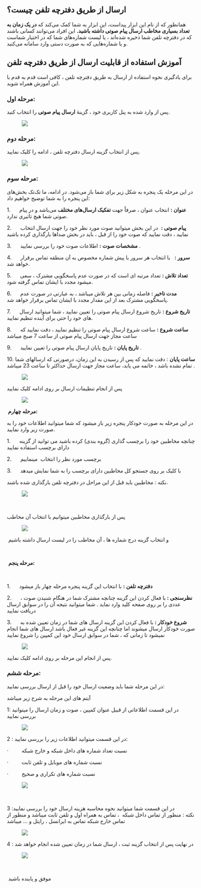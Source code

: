 <h2>ارسال از طریق دفترچه تلفن چیست؟</h2><p>همانطور که از نام این ابزار پیداست، این ابزار به شما کمک می‌کند&nbsp;که <strong>در یک زمان به تعداد بسیاری مخاطب ارسال پیام صوتی داشته باشید.</strong>&nbsp;این افراد می‌توانند کسانی باشند که در دفترچه تلفن شما ذخیره شده‌اند ، یا لیست شماره‌های شما که در اختیار شماست و یا شماره‌هایی که به صورت دستی وارد سامانه می‌کنید.</p><h2>آموزش استفاده از قابلیت ارسال از طریق دفترچه تلفن</h2><p>برای یادگیری نحوه استفاده از ارسال به طریق دفترچه تلفن ، کافی است قدم به قدم با این آموزش همراه شوید.</p><h3><strong>مرحله اول:</strong></h3><p>پس از وارد شده به پنل کاربری خود ، گزینۀ&nbsp;<strong>ارسال پیام صوتی</strong>&nbsp;را انتخاب کنید.</p><figure class="image"><img src="http://portal.avanak.ir/Content/AceAdmin/help/e666ed2dc40a4b6c89c9f3f9edb75aac.bmp"></figure><h3><strong>مرحله دوم:</strong></h3><p>پس از انتخاب گزینه ارسال دفترچه تلفن ، ادامه را کلیک نمایید.</p><figure class="image"><img src="http://portal.avanak.ir/Content/AceAdmin/help/5531460d132f46e1a11652d32b9a4486.png"></figure><h3><strong>مرحله سوم:</strong></h3><p>در این مرحله یک پنجره‌ به شکل زیر برای شما باز می‌شود. در ادامه، ما تک‌تک بخش‌های این پنجره را به شما توضیح خواهیم داد:</p><p>1.&nbsp;&nbsp;&nbsp;&nbsp;&nbsp; <strong>عنوان :</strong> انتخاب عنوان ، صرفاً جهت&nbsp;<strong>تفکیک ارسال‌های مختلف</strong>&nbsp;می‌باشد و در پیام صوتی شما هیچ تاثیری ندارد.</p><p>2.&nbsp;&nbsp;&nbsp;&nbsp;&nbsp; <strong>پیام صوتی :</strong>&nbsp; در این بخش میتوانید صوت مورد نظر خود را جهت ارسال انتخاب نمایید ، دقت نمایید که صوت خود را از قبل ، باید در بخش صداها بارگذاری کرده باشید</p><p>3.&nbsp;&nbsp;&nbsp;&nbsp;&nbsp; <strong>مشخصات صوت :</strong>&nbsp;اطلاعات صوت خود را بررسی نمایید .</p><p>4.&nbsp;&nbsp;&nbsp;&nbsp;&nbsp; <strong>سرور :</strong> &nbsp; با انتخاب هر سرور با پیش شماره مخصوص به آن منطقه تماس برقرار خواهد شد.</p><p>5.&nbsp;&nbsp;&nbsp;&nbsp;&nbsp; <strong>تعداد تلاش :</strong> تعداد مرتبه ای است که در صورت عدم پاسخگویی مشترک ، سعی میشود مجدد با ایشان تماس گرفته شود.</p><p>6.&nbsp;&nbsp;&nbsp;&nbsp;&nbsp; <strong>مدت تاخیر :</strong> فاصله زمانی بین هر تلاش میباشد ، به عبارتی در صورت عدم پاسخگویی مشترک بعد از این مقدار مجدد با ایشان تماس برقرار خواهد شد.</p><p>7.&nbsp;&nbsp;&nbsp;&nbsp;&nbsp; <strong>تاریخ شروع :</strong> تاریخ شروع ارسال پیام صوتی را تعیین نمایید ، شما میتوانید ارسال های خود را حتی برای آینده تنظیم نمایید.</p><p>8.&nbsp;&nbsp;&nbsp;&nbsp;&nbsp; <strong>ساعت شروع :</strong> ساعت شروع ارسال پیام صوتی را تنظیم نمایید ، دقت نمایید که ساعت مجاز جهت ارسال پیام صوتی از ساعت 7 صبح میباشد</p><p>9.&nbsp;&nbsp;&nbsp;&nbsp;&nbsp; <strong>تاریخ پایان :</strong> تاریخ پایان ارسال پیام صوتی را تعیین نمایید .</p><p>10. <strong>ساعت پایان</strong> : دقت نمایید که پس از رسیدن به این زمان، درصورتی که ارسالهای شما تمام نشده باشد ، خاتمه می یابد، ساعت مجاز جهت ارسال حداکثر تا ساعت 23 میباشد .</p><figure class="image"><img src="http://portal.avanak.ir/Content/AceAdmin/help/3dd02e69b1354fd5b56f7ba9700f3279.png"></figure><p>پس از انجام تنظیمات ارسال بر روی ادامه کلیک نمایید</p><figure class="image"><img src="http://portal.avanak.ir/Content/AceAdmin/help/a5f300f00c9d40bb910a2b42901ad1e2.png"></figure><p><strong>&nbsp;مرحله چهارم:</strong></p><p>در این مرحله به صورت خودکار پنجره زیر باز میشود که شما میتوانید اطلاعات خود را به صورت زیر وارد نمایید.</p><p>1.&nbsp;&nbsp;&nbsp;&nbsp;&nbsp; چنانچه مخاطبین خود را برچسب گذاری (گروه بندی) کرده باشید می توانید از گزینه دارای برچسب استفاده نمایید</p><p>2.&nbsp;&nbsp;&nbsp;&nbsp;&nbsp; برچسب مورد نظر را انتخاب&nbsp; مینماییم</p><p>3.&nbsp;&nbsp;&nbsp;&nbsp;&nbsp; با کلیک بر روی جستجو کل مخاطبین دارای برچسب را به شما نمایش میدهد</p><p>نکته : مخاطبین باید قبل از این مراحل در دفترچه تلفن بارگذاری شده باشند.</p><figure class="image"><img src="http://portal.avanak.ir/Content/AceAdmin/help/8cbfedf8a474407f8b4a08bfe56b109d.png"></figure><p>&nbsp;</p><p>پس از بارگذاری مخاطبین میتوانیم با انتخاب آن مخاطب&nbsp;&nbsp;</p><figure class="image"><img src="http://portal.avanak.ir/Content/AceAdmin/help/d3b26afec45e49b0bc633493c96bff75.png"></figure><p>&nbsp;و انتخاب گزینه درج شماره ها ، آن مخاطب را در لیست ارسال داشته باشیم</p><p>&nbsp;</p><p>&nbsp;<strong>مرحله پنجم:</strong></p><p>&nbsp;</p><p>1.&nbsp;&nbsp;&nbsp;&nbsp;&nbsp; <strong>دفترچه تلفن :</strong> با انتخاب این گزینه پنجره مرحله چهار باز میشود</p><p>2.&nbsp;&nbsp;&nbsp;&nbsp;&nbsp; <strong>نظرسنجی : </strong>با فعال کردن این گزینه چنانچه مشترک شما در هنگام شنیدن صوت ، عددی را بر روی صفحه کلید وارد نماید . شما میتوانید نتیجه آن را در سوابق ارسال دریافت نمایید</p><p>3.&nbsp;&nbsp;&nbsp;&nbsp;&nbsp; <strong>شروع خودکار :</strong> با فعال کردن این گزینه ارسال های شما در زمان تعیین شده به صورت خودکار ارسال میشوند اما چنانچه این گزینه غیر فعال باشد ارسال های شما انجام نمیشود تا زمانی که ، شما در سوابق ارسال خود این کمپین را شروع نمایید</p><figure class="image"><img src="http://portal.avanak.ir/Content/AceAdmin/help/707b2ee4167b4e349388ce807ebdb662.png"></figure><p>پس از انجام این مرحله بر روی ادامه کلیک نمایید.</p><h3><strong>مرحله ششم:</strong></h3><p>در این مرحله شما باید وضعیت ارسال خود را قبل از ارسال بررسی نمایید:</p><p>آیتم های این مرحله به شرح زیر میباشد</p><p>1: در این قسمت اطلاعاتی از قبیل عنوان کمپین ، صوت و زمان ارسال را میتوانید بررسی نمایید</p><figure class="image"><img src="http://portal.avanak.ir/Content/AceAdmin/help/2ecbb6cd329b4cb9ae6ce8446ba4e05a.bmp"></figure><p>2 : در این قسمت میتوانید اطلاعات زیر را بررسی نمایید:</p><p>·&nbsp;&nbsp;&nbsp;&nbsp;&nbsp;&nbsp;&nbsp;&nbsp; نسبت تعداد شماره های داخل شبکه و خارج شبکه</p><p>·&nbsp;&nbsp;&nbsp;&nbsp;&nbsp;&nbsp;&nbsp;&nbsp; نسبت شماره های موبایل و تلفن ثابت</p><p>·&nbsp;&nbsp;&nbsp;&nbsp;&nbsp;&nbsp;&nbsp;&nbsp; نسبت شماره های تکراری و صحیح</p><figure class="image"><img src="http://portal.avanak.ir/Content/AceAdmin/help/7ddab47ba3274a95af23bc341407b036.png"></figure><p>&nbsp;</p><p>3 :در این قسمت شما میتوانید نحوه محاسبه هزینه ارسال خود را بررسی نمایید<br>نکته : منظور از تماس داخل شبکه &nbsp;، تماس به همراه اول و تلفن ثابت میباشد و منظور از تماس خارج شبکه تماس به ایرانسل ، رایتل و ... میباشد</p><figure class="image"><img src="http://portal.avanak.ir/Content/AceAdmin/help/eeee594d5eba4218a11f58f21b747d31.png"></figure><p>4 : در نهایت پس از انتخاب گزینه ثبت ، ارسال شما در زمان تعیین شده انجام خواهد شد&nbsp;</p><figure class="image"><img src="http://portal.avanak.ir/Content/AceAdmin/help/46517a30578f44a683f2809a2630b5dc.png"></figure><p>&nbsp;</p><p>&nbsp;موفق و پاینده باشید</p>